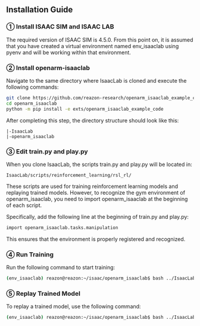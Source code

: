 ## Installation Guide
### ① Install ISAAC SIM and ISAAC LAB
The required version of ISAAC SIM is 4.5.0.
From this point on, it is assumed that you have created a virtual environment named env_isaaclab using pyenv and will be working within that environment.

### ② Install openarm-isaaclab
Navigate to the same directory where IsaacLab is cloned and execute the following commands:

```bash
git clone https://github.com/reazon-research/openarm_isaaclab_example_code
cd openarm_isaaclab
python -m pip install -e exts/openarm_isaaclab_example_code
```

After completing this step, the directory structure should look like this:

```
|-IsaacLab
|-openarm_isaaclab
```

### ③ Edit train.py and play.py
When you clone IsaacLab, the scripts train.py and play.py will be located in:

```
IsaacLab/scripts/reinforcement_learning/rsl_rl/
```

These scripts are used for training reinforcement learning models and replaying trained models. However, to recognize the gym environment of openarm_isaaclab, you need to import openarm_isaaclab at the beginning of each script.

Specifically, add the following line at the beginning of train.py and play.py:

```bash
import openarm_isaaclab.tasks.manipulation
```

This ensures that the environment is properly registered and recognized.



### ④ Run Training
Run the following command to start training:

```bash
(env_isaaclab) reazon@reazon:~/isaac/openarm_isaaclab$ bash ../IsaacLab/isaaclab.sh -p ../IsaacLab/scripts/reinforcement_learning/rsl_rl/train.py --task Isaac-Reach-OpenArm-v0 --num_envs 2048
```

### ⑤ Replay Trained Model
To replay a trained model, use the following command:

```bash
(env_isaaclab) reazon@reazon:~/isaac/openarm_isaaclab$ bash ../IsaacLab/isaaclab.sh -p ../IsaacLab/scripts/reinforcement_learning/rsl_rl/play.py --task Isaac-Reach-OpenArm-v0 --num_envs 2048
```
